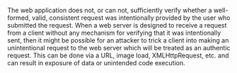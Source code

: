 The web application does not, or can not, sufficiently verify whether a well-formed, valid, consistent request was intentionally provided by the user who submitted the request.
When a web server is designed to receive a request from a client without any mechanism for verifying that it was intentionally sent, then it might be possible for an attacker to trick a client into making an unintentional request to the web server which will be treated as an authentic request. 
This can be done via a URL, image load, XMLHttpRequest, etc. and can result in exposure of data or unintended code execution. 